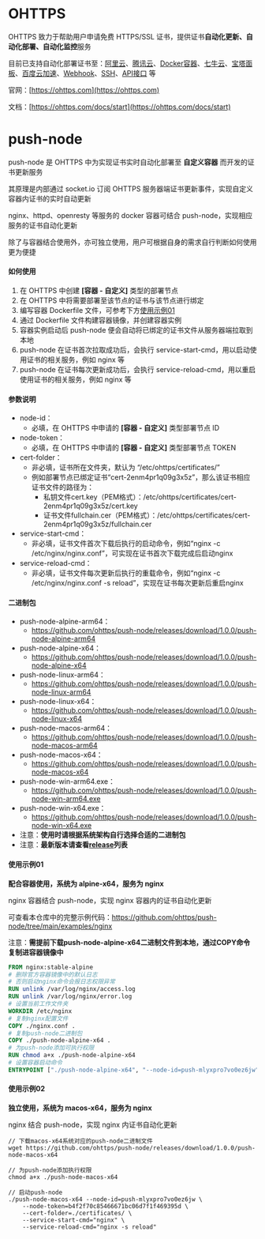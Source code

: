 # OHTTPS

OHTTPS 致力于帮助用户申请免费 HTTPS/SSL 证书，提供证书**自动化更新、自动化部署、自动化监控**服务

目前已支持自动化部署证书至：[阿里云](https://ohttps.com/docs/cloud/aliyun/)、[腾讯云](https://ohttps.com/docs/cloud/tcloud/)、[Docker容器](https://ohttps.com/docs/cloud/docker/)、[七牛云](https://ohttps.com/docs/cloud/qiniu/)、[宝塔面板](https://ohttps.com/docs/cloud/btcn/)、[百度云加速](https://ohttps.com/docs/cloud/bdyjs/)、[Webhook](https://ohttps.com/docs/cloud/webhook/)、[SSH](https://ohttps.com/docs/cloud/ssh/)、[API接口](https://ohttps.com/docs/cloud/api/) 等

官网：[https://ohttps.com](https://ohttps.com)

文档：[https://ohttps.com/docs/start](https://ohttps.com/docs/start)


# push-node

push-node 是 OHTTPS 中为实现证书实时自动化部署至 **自定义容器** 而开发的证书更新服务

其原理是内部通过 socket.io 订阅 OHTTPS 服务器端证书更新事件，实现自定义容器内证书的实时自动更新

nginx、httpd、openresty 等服务的 docker 容器可结合 push-node，实现相应服务的证书自动化更新

除了与容器结合使用外，亦可独立使用，用户可根据自身的需求自行判断如何使用更为便捷


#### 如何使用
1. 在 OHTTPS 中创建 **[容器 - 自定义]** 类型的部署节点
2. 在 OHTTPS 中将需要部署至该节点的证书与该节点进行绑定
3. 编写容器 Dockerfile 文件，可参考下方[使用示例01](#使用示例01)
4. 通过 Dockerfile 文件构建容器镜像，并创建容器实例
5. 容器实例启动后 push-node 便会自动将已绑定的证书文件从服务器端拉取到本地
6. push-node 在证书首次拉取成功后，会执行 service-start-cmd，用以启动使用证书的相关服务，例如 nginx 等
7. push-node 在证书每次更新成功后，会执行 service-reload-cmd，用以重启使用证书的相关服务，例如 nginx 等

#### 参数说明
* node-id：
    * 必填，在 OHTTPS 中申请的 **[容器 - 自定义]** 类型部署节点 ID
* node-token：
    * 必填，在 OHTTPS 中申请的 **[容器 - 自定义]** 类型部署节点 TOKEN
* cert-folder：
    * 非必填，证书所在文件夹，默认为 “/etc/ohttps/certificates/”
    * 例如部署节点已绑定证书“cert-2enm4pr1q09g3x5z”，那么该证书相应证书文件的路径为：
        * 私钥文件cert.key（PEM格式）：/etc/ohttps/certificates/cert-2enm4pr1q09g3x5z/cert.key
        * 证书文件fullchain.cer（PEM格式）：/etc/ohttps/certificates/cert-2enm4pr1q09g3x5z/fullchain.cer
* service-start-cmd：
    * 非必填，证书文件首次下载后执行的启动命令，例如“nginx -c /etc/nginx/nginx.conf”，可实现在证书首次下载完成后启动nginx
* service-reload-cmd：
    * 非必填，证书文件每次更新后执行的重载命令，例如“nginx -c /etc/nginx/nginx.conf -s reload”，实现在证书每次更新后重启nginx


#### 二进制包
* push-node-alpine-arm64：
    * https://github.com/ohttps/push-node/releases/download/1.0.0/push-node-alpine-arm64
* push-node-alpine-x64：
    * https://github.com/ohttps/push-node/releases/download/1.0.0/push-node-alpine-x64
* push-node-linux-arm64：
    * https://github.com/ohttps/push-node/releases/download/1.0.0/push-node-linux-arm64
* push-node-linux-x64：
    * https://github.com/ohttps/push-node/releases/download/1.0.0/push-node-linux-x64
* push-node-macos-arm64：
    * https://github.com/ohttps/push-node/releases/download/1.0.0/push-node-macos-arm64
* push-node-macos-x64：
    * https://github.com/ohttps/push-node/releases/download/1.0.0/push-node-macos-x64
* push-node-win-arm64.exe：
    * https://github.com/ohttps/push-node/releases/download/1.0.0/push-node-win-arm64.exe
* push-node-win-x64.exe：
    * https://github.com/ohttps/push-node/releases/download/1.0.0/push-node-win-x64.exe
* 注意：**使用时请根据系统架构自行选择合适的二进制包**
* 注意：**最新版本请查看[release](https://github.com/ohttps/push-node/releases)列表**


#### 使用示例01
**配合容器使用，系统为 alpine-x64，服务为 nginx**

nginx 容器结合 push-node，实现 nginx 容器内的证书自动化更新

可查看本仓库中的完整示例代码：https://github.com/ohttps/push-node/tree/main/examples/nginx

注意：**需提前下载push-node-alpine-x64二进制文件到本地，通过COPY命令复制进容器镜像中**

```Dockerfile
FROM nginx:stable-alpine
# 删除官方容器镜像中的默认日志
# 否则启动nginx命令会报日志权限异常
RUN unlink /var/log/nginx/access.log
RUN unlink /var/log/nginx/error.log
# 设置当前工作文件夹
WORKDIR /etc/nginx
# 复制nginx配置文件
COPY ./nginx.conf .
# 复制push-node二进制包
COPY ./push-node-alpine-x64 .
# 为push-node添加可执行权限
RUN chmod a+x ./push-node-alpine-x64
# 设置容器启动命令
ENTRYPOINT ["./push-node-alpine-x64", "--node-id=push-mlyxpro7vo0ez6jw", "--node-token=b4f2f70c85466671bc06d7f1f469395d", "--cert-folder=/etc/nginx/certificates/", "--service-start-cmd='nginx'", "--service-reload-cmd='nginx -s reload'"]
```


#### 使用示例02
**独立使用，系统为 macos-x64，服务为 nginx**

nginx 结合 push-node，实现 nginx 内证书自动化更新

```shell
// 下载macos-x64系统对应的push-node二进制文件
wget https://github.com/ohttps/push-node/releases/download/1.0.0/push-node-macos-x64

// 为push-node添加执行权限
chmod a+x ./push-node-macos-x64

// 启动push-node
./push-node-macos-x64 --node-id=push-mlyxpro7vo0ez6jw \
    --node-token=b4f2f70c85466671bc06d7f1f469395d \
    --cert-folder=./certificates/ \
    --service-start-cmd="nginx" \
    --service-reload-cmd="nginx -s reload"
```
